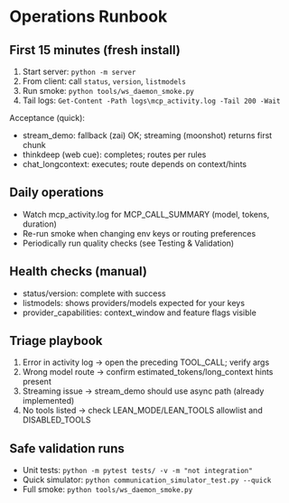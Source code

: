 # Operations Runbook

## First 15 minutes (fresh install)
1) Start server: `python -m server`
2) From client: call `status`, `version`, `listmodels`
3) Run smoke: `python tools/ws_daemon_smoke.py`
4) Tail logs: `Get-Content -Path logs\mcp_activity.log -Tail 200 -Wait`

Acceptance (quick):
- stream_demo: fallback (zai) OK; streaming (moonshot) returns first chunk
- thinkdeep (web cue): completes; routes per rules
- chat_longcontext: executes; route depends on context/hints

## Daily operations
- Watch mcp_activity.log for MCP_CALL_SUMMARY (model, tokens, duration)
- Re-run smoke when changing env keys or routing preferences
- Periodically run quality checks (see Testing & Validation)

## Health checks (manual)
- status/version: complete with success
- listmodels: shows providers/models expected for your keys
- provider_capabilities: context_window and feature flags visible

## Triage playbook
1) Error in activity log → open the preceding TOOL_CALL; verify args
2) Wrong model route → confirm estimated_tokens/long_context hints present
3) Streaming issue → stream_demo should use async path (already implemented)
4) No tools listed → check LEAN_MODE/LEAN_TOOLS allowlist and DISABLED_TOOLS

## Safe validation runs
- Unit tests: `python -m pytest tests/ -v -m "not integration"`
- Quick simulator: `python communication_simulator_test.py --quick`
- Full smoke: `python tools/ws_daemon_smoke.py`

